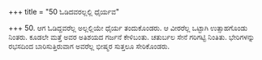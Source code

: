 +++
title = "50 ಓಡಿದವರಲ್ಲಲ್ಲಿ ಧೈರ್ಯವ"

+++
50. ಆಗ ಓಡಿದ್ದವರೆಲ್ಲ ಅಲ್ಲಲ್ಲಿಯೇ ಧೈರ್ಯ ತಂದುಕೊಂಡರು. ಆ ವೀರರೆಲ್ಲ ಒಟ್ಟಾಗಿ ಉತ್ಸಾಹಗೊಂಡು ನಿಂತರು. ಕೂಡಲೇ ಮತ್ತೆ ಅವರ ಅತಿಶಯದ  ಗರ್ಜನೆ ಕೇಳಿಬಂತು. ಚತುರ್ಬಲ ಸೇನೆ ಗರಿಗಟ್ಟಿ ನಿಂತಿತು. ಭೇರಿಗಳನ್ನು ರಭಸದಿಂದ ಬಾರಿಸುತ್ತಿರುವಾಗ ಅವರೆಲ್ಲ ಭೀಷ್ಮರ ಸುತ್ತಲೂ ಸೇರಿಕೊಂಡರು.